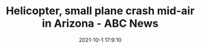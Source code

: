 ---
"title": "Helicopter, small plane crash mid-air in Arizona - ABC News"
"date": "2021-10-1 17:9:10"
"feed_name": "GOOGLENEWSPLANE"
"feed_website": "https://news.google.com/search?q=plane%20%2B%20accident&hl=en-US&gl=US&ceid=US%3Aen"
"feed_rss": "https://news.google.com/rss/search?q=plane%20%2B%20accident&hl=en-US&gl=US&ceid=US%3Aen"
"link": "https://abcnews.go.com/US/helicopter-small-plane-crash-mid-air-arizona/story?id=80350886"
"source": "{'href': 'https://abcnews.go.com', 'title': 'ABC News'}"
"file": "_posts/2021-1-1-c158ceb7910210ce8962e302ac337eb529fcb55e.md"
"accident": "0"
"drilling": "0"
"dead": "0"
"injured": "0"
"arrested": "0"
"where": "unknown site"
"causes": "unknown"
"place": "unknown place"
---